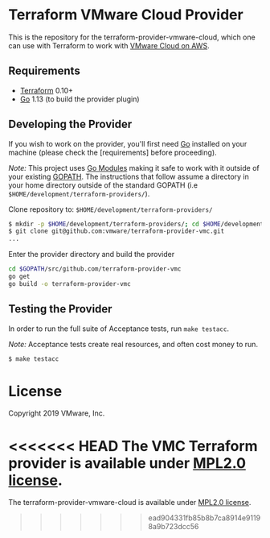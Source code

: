# Terraform VMware Cloud Provider

This is the repository for the terraform-provider-vmware-cloud, which one can use with
Terraform to work with [VMware Cloud on AWS](https://vmc.vmware.com/).

Requirements
------------

- [Terraform](https://www.terraform.io/downloads.html) 0.10+
- [Go](https://golang.org/doc/install) 1.13 (to build the provider plugin)

Developing the Provider
---------------------

If you wish to work on the provider, you'll first need [Go](http://www.golang.org) installed on your machine (please check the [requirements] before proceeding).

*Note:* This project uses [Go Modules](https://blog.golang.org/using-go-modules) making it safe to work with it outside of your existing [GOPATH](http://golang.org/doc/code.html#GOPATH). The instructions that follow assume a directory in your home directory outside of the standard GOPATH (i.e `$HOME/development/terraform-providers/`).

Clone repository to: `$HOME/development/terraform-providers/`

```sh
$ mkdir -p $HOME/development/terraform-providers/; cd $HOME/development/terraform-providers/
$ git clone git@github.com:vmware/terraform-provider-vmc.git
...
```

Enter the provider directory and build the provider

```sh
cd $GOPATH/src/github.com/terraform-provider-vmc
go get
go build -o terraform-provider-vmc
```

Testing the Provider
---------------------------

In order to run the full suite of Acceptance tests, run `make testacc`.

*Note:* Acceptance tests create real resources, and often cost money to run. 

```sh
$ make testacc
```

# License 

Copyright 2019 VMware, Inc.

<<<<<<< HEAD
The VMC Terraform provider is available under [MPL2.0 license](https://github.com/vmware/terraform-provider-for-vmc/blob/master/LICENSE.txt).
=======
The terraform-provider-vmware-cloud is available under [MPL2.0 license](https://github.com/vmware/terraform-provider-vmc/blob/master/LICENSE.txt).
>>>>>>> ead904331fb85b8b7ca8914e91198a9b723dcc56
